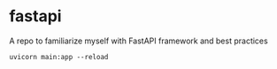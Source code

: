 
# fastapi
A repo to familiarize myself with FastAPI framework and best practices

```
uvicorn main:app --reload
```
